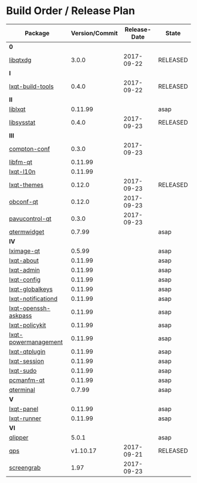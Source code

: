 # Build Order / Release Plan
|Package                                       |Version/Commit   |Release-Date | State         |
|----------------------------------------------|-----------------|-------------|---------------| 
|**0**                                                                                         |
|[libqtxdg](https://goo.gl/jLhroR)             |3.0.0            | 2017-09-22  | RELEASED      |
|**I**                                                                                         |
|[lxqt-build-tools](https://goo.gl/sIaxK5)     |0.4.0            | 2017-09-22  | RELEASED      | 
|**II**                                                                                        |
|[liblxqt](https://goo.gl/NYexFF)              |0.11.99          |             | asap          |
|[libsysstat](https://goo.gl/jHN9Vo)           |0.4.0            | 2017-09-23  | RELEASED               |
|**III**                                                                                       |
|[compton-conf](https://goo.gl/IZqvAb)         |0.3.0            | 2017-09-23  |               |
|[libfm-qt](https://goo.gl/02n0Fg)             |0.11.99          |             |               |
|[lxqt-l10n](https://goo.gl/058rS4)            |0.11.99          |             |               |
|[lxqt-themes](    )                           |0.12.0           | 2017-09-23  | RELEASED              |
|[obconf-qt](https://goo.gl/yM6ISU)            |0.12.0           | 2017-09-23  |               |
|[pavucontrol-qt](https://goo.gl/gTPElB)       |0.3.0            | 2017-09-23  |               |
|[qtermwidget](https://goo.gl/N20s1u)          |0.7.99           |             | asap          |
|**IV**                                                                                        |
|[lximage-qt](https://goo.gl/tPE3gz)           |0.5.99           |             | asap          |
|[lxqt-about](https://goo.gl/edNtMf)           |0.11.99          |             | asap          |
|[lxqt-admin](https://goo.gl/e823ri)           |0.11.99          |             | asap          |
|[lxqt-config](https://goo.gl/BUHJ38)          |0.11.99          |             | asap          |
|[lxqt-globalkeys](https://goo.gl/i8c2N4)      |0.11.99          |             | asap          |
|[lxqt-notificationd](https://goo.gl/WNMOaQ)   |0.11.99          |             | asap          |
|[lxqt-openssh-askpass](https://goo.gl/dTTAo7) |0.11.99          |             | asap          |
|[lxqt-policykit](https://goo.gl/djkV6d)       |0.11.99          |             | asap          |
|[lxqt-powermanagement](https://goo.gl/XkkvdB) |0.11.99          |             | asap          |
|[lxqt-qtplugin](https://goo.gl/kymBbM)        |0.11.99          |             | asap          |
|[lxqt-session](https://goo.gl/1ub1Kx)         |0.11.99          |             | asap          |
|[lxqt-sudo](https://goo.gl/ejfvvT)            |0.11.99          |             | asap          |
|[pcmanfm-qt](https://goo.gl/9X039N)           |0.11.99          |             | asap          |
|[qterminal](https://goo.gl/Xv6089)            |0.7.99           |             | asap          |
|**V**                                                                                         |
|[lxqt-panel](https://goo.gl/Jx28wF)           |0.11.99          |             | asap          |
|[lxqt-runner](https://goo.gl/Y6rHTr)          |0.11.99          |             | asap          |
|**VI**                                                                                        |
|[qlipper](https://goo.gl/Tg40q2)              |5.0.1            |             | asap          |
|[qps](https://goo.gl/XrTyN8)                  |v1.10.17         | 2017-09-21  | RELEASED      |
|[screengrab](https://goo.gl/KgVN4w)           |1.97             | 2017-09-23  |               |
